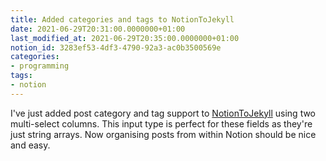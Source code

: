 ```yaml
---
title: Added categories and tags to NotionToJekyll
date: 2021-06-29T20:31:00.0000000+01:00
last_modified_at: 2021-06-29T20:35:00.0000000+01:00
notion_id: 3283ef53-4df3-4790-92a3-ac0b3500569e
categories:
- programming
tags:
- notion
---
```


I've just added post category and tag support to [NotionToJekyll](https://github.com/jamie-lord/NotionToJekyll) using two multi-select columns. This input type is perfect for these fields as they're just string arrays. Now organising posts from within Notion should be nice and easy.

